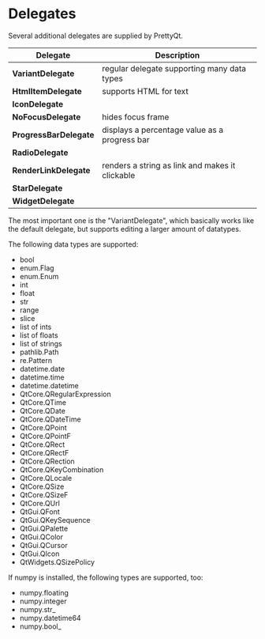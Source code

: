 Delegates
=========

Several additional delegates are supplied by PrettyQt.

| Delegate                   | Description                                     |
|----------------------------|-------------------------------------------------|
| **VariantDelegate**        | regular delegate supporting many data types     |
| **HtmlItemDelegate**       | supports HTML for text                          |
| **IconDelegate**           |                                                 |
| **NoFocusDelegate**        | hides focus frame                               |
| **ProgressBarDelegate**    | displays a percentage value as a progress bar   |
| **RadioDelegate**          |                                                 |
| **RenderLinkDelegate**     | renders a string as link and makes it clickable |
| **StarDelegate**           |                                                 |
| **WidgetDelegate**         |                                                 |


The most important one is the "VariantDelegate", which basically works
like the default delegate, but supports editing a larger amount
of datatypes.

The following data types are supported:

- bool
- enum.Flag
- enum.Enum
- int
- float
- str
- range
- slice
- list of ints
- list of floats
- list of strings
- pathlib.Path
- re.Pattern
- datetime.date
- datetime.time
- datetime.datetime
- QtCore.QRegularExpression
- QtCore.QTime
- QtCore.QDate
- QtCore.QDateTime
- QtCore.QPoint
- QtCore.QPointF
- QtCore.QRect
- QtCore.QRectF
- QtCore.QRection
- QtCore.QKeyCombination
- QtCore.QLocale
- QtCore.QSize
- QtCore.QSizeF
- QtCore.QUrl
- QtGui.QFont
- QtGui.QKeySequence
- QtGui.QPalette
- QtGui.QColor
- QtGui.QCursor
- QtGui.QIcon
- QtWidgets.QSizePolicy

If numpy is installed, the following types are supported, too:

- numpy.floating
- numpy.integer
- numpy.str_
- numpy.datetime64
- numpy.bool_
